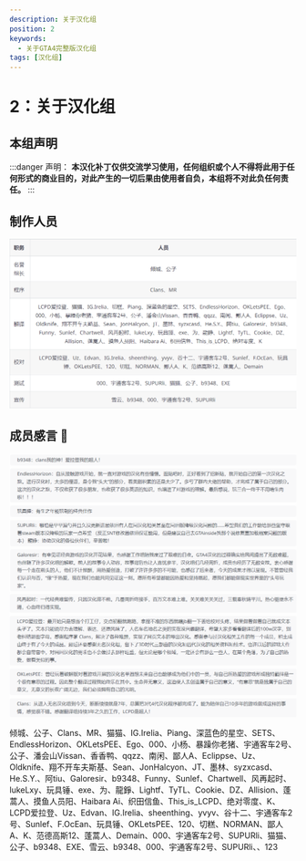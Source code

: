```yaml
---
description: 关于汉化组
position: 2
keywords:
  - 关于GTA4完整版汉化组 
tags: [汉化组]
---
```


# 2：关于汉化组

## 本组声明

:::danger 声明：
**本汉化补丁仅供交流学习使用，任何组织或个人不得将此用于任何形式的商业目的，对此产生的一切后果由使用者自负，本组将不对此负任何责任。**
:::

## 制作人员

![alt](./assets/name.PNG)

## 成员感言  :tada:
![alt](./assets/said.PNG)
![alt](./assets/say.PNG)

倾城、公子、Clans、MR、猫猫、IG.Irelia、Piang、深蓝色的星空、SETS、EndlessHorizon、OKLetsPEE、Ego、000、小杨、暴躁你老猪、宇通客车2号、公子、潘会山Vissan、香香鸭、qqzz、南闲、鄙人A、Eclippse、Uz、Oldknife、翔不开车夫斯基、Sean、JonHalcyon、JT、墨林、syzxcasd、He.S.Y.、阿tiu、Galoresir、b9348、Funny、Sunlef、Chartwell、风再起时、lukeLxy、玩具锤、exe、为、龍錚、Lightf、TyTL、Cookie、DZ、Allision、蓬蒿人、摸鱼人员阳、Haibara Ai、织田信鱼、This_is_LCPD、绝对零度、K、LCPD爱拉登、Uz、Edvan、IG.Irelia、sheenthing、yvyv、谷十二、宇通客车2号、Sunlef、F.OcEan、玩具锤、OKLetsPEE、120、切糕、NORMAN、鄙人A、K、范德高斯12、蓬蒿人、Demain、000、宇通客车2号、SUPURli、猫猫、公子、b9348、EXE、雪云、b9348、000、宇通客车2号、SUPURli、、123